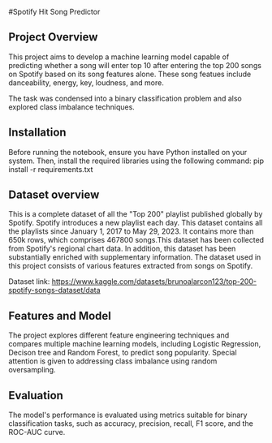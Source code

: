 #Spotify Hit Song Predictor

## Project Overview
This project aims to develop a machine learning model capable of predicting whether a song will enter top 10 after entering the top 200 songs on Spotify based on its song features alone. These song featues include danceability, energy, key, loudness, and more.

The task was condensed into a binary classification problem and also explored class imbalance techniques.


## Installation
Before running the notebook, ensure you have Python installed on your system. Then, install the required libraries using the following command:
pip install -r requirements.txt

## Dataset overview
This is a complete dataset of all the "Top 200" playlist published globally by Spotify. Spotify introduces a new playlist each day. This dataset contains all the playlists since January 1, 2017 to May 29, 2023.
It contains more than 650k rows, which comprises 467800 songs.This dataset has been collected from Spotify's regional chart data. In addition, this dataset has been substantially enriched with supplementary information.
The dataset used in this project consists of various features extracted from songs on Spotify. 

Dataset link: https://www.kaggle.com/datasets/brunoalarcon123/top-200-spotify-songs-dataset/data


## Features and Model
The project explores different feature engineering techniques and compares multiple machine learning models, including Logistic Regression, Decison tree and Random Forest, to predict song popularity. Special attention is given to addressing class imbalance using random oversampling.

## Evaluation
The model's performance is evaluated using metrics suitable for binary classification tasks, such as accuracy, precision, recall, F1 score, and the ROC-AUC curve.
